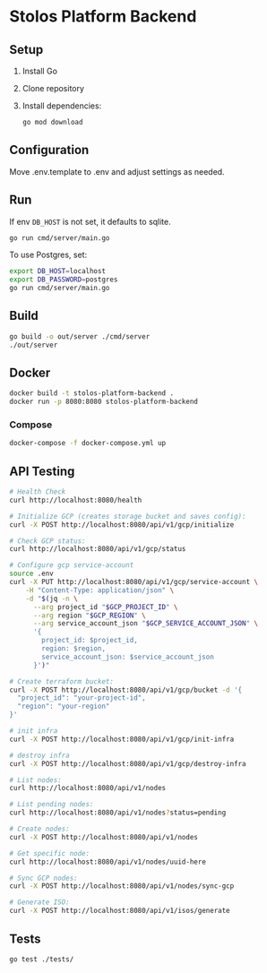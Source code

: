 # Stolos Platform Backend

## Setup

1. Install Go
2. Clone repository
3. Install dependencies:

    ```bash
    go mod download
    ```

## Configuration

Move .env.template to .env and adjust settings as needed.

## Run

If env `DB_HOST` is not set, it defaults to sqlite.

```bash
go run cmd/server/main.go
```

To use Postgres, set:

```bash
export DB_HOST=localhost
export DB_PASSWORD=postgres
go run cmd/server/main.go
```

## Build

```bash
go build -o out/server ./cmd/server
./out/server
```

## Docker

```bash
docker build -t stolos-platform-backend .
docker run -p 8080:8080 stolos-platform-backend
```

### Compose

```bash
docker-compose -f docker-compose.yml up
```

## API Testing

```bash
# Health Check
curl http://localhost:8080/health

# Initialize GCP (creates storage bucket and saves config):
curl -X POST http://localhost:8080/api/v1/gcp/initialize

# Check GCP status:
curl http://localhost:8080/api/v1/gcp/status

# Configure gcp service-account
source .env
curl -X PUT http://localhost:8080/api/v1/gcp/service-account \
    -H "Content-Type: application/json" \
    -d "$(jq -n \
      --arg project_id "$GCP_PROJECT_ID" \
      --arg region "$GCP_REGION" \
      --arg service_account_json "$GCP_SERVICE_ACCOUNT_JSON" \
      '{
        project_id: $project_id,
        region: $region, 
        service_account_json: $service_account_json
      }')"

# Create terraform bucket:
curl -X POST http://localhost:8080/api/v1/gcp/bucket -d '{
  "project_id": "your-project-id",
  "region": "your-region"
}'

# init infra
curl -X POST http://localhost:8080/api/v1/gcp/init-infra

# destroy infra
curl -X POST http://localhost:8080/api/v1/gcp/destroy-infra

# List nodes:
curl http://localhost:8080/api/v1/nodes

# List pending nodes:
curl http://localhost:8080/api/v1/nodes?status=pending

# Create nodes:
curl -X POST http://localhost:8080/api/v1/nodes

# Get specific node:
curl http://localhost:8080/api/v1/nodes/uuid-here

# Sync GCP nodes:
curl -X POST http://localhost:8080/api/v1/nodes/sync-gcp

# Generate ISO:
curl -X POST http://localhost:8080/api/v1/isos/generate
```

## Tests

```bash
go test ./tests/
```
